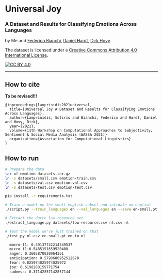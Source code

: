 # Universal Joy
### A Dataset and Results for Classifying Emotions Across Languages

by Me and [Federico Bianchi](https://federicobianchi.io),
[Daniel Hardt](https://www.cbs.dk/en/research/departments-and-centres/department-of-management-society-and-communication/staff/dhamsc),
[Dirk Hovy](http://www.dirkhovy.com).

The dataset is licensed under a
[Creative Commons Attribution 4.0 International License][cc-by].

[![CC BY 4.0][cc-by-image]][cc-by]

[cc-by]: http://creativecommons.org/licenses/by/4.0/
[cc-by-image]: https://i.creativecommons.org/l/by/4.0/88x31.png

-----
## How to cite

**To be revised!!!**
```
@inproceedings{lamprinidis2021universal,
  title={Universal Joy A Dataset and Results for Classifying Emotions Across Languages},
  author={Lamprinidis, Sotiris and Bianchi, Federico and Hardt, Daniel and Hovy, Dirk},
  year={2021},
  volume={11th Workshop on Computational Approaches to Subjectivity, Sentiment & Social Media Analysis (WASSA 2021)}
  organization={Association for Computational Linguistics}
}
```
## How to run

```bash
# Prepare the data
tar xf emotion-datasets.tar.gz
ln -s datasets/small.csv emotion-train.csv
ln -s datasets/val.csv emotion-val.csv
ln -s datasets/test.csv emotion-test.csv

pip install -r requirements.txt

# Train a model on the small english subset and validate on english
./script.py --train_languages en --val_languages en --save en-small.pt

# Extract the dutch low-resource set
./extract_language.py datasets/low-resource.csv nl.csv nl

# Test the model we've just trained on that
./test.py nl.csv en-small.pt en-to-nl

  macro f1: 0.39137742214549537
  micro f1:0.5485151659520408
  anger: 0.3605870020964361
  anticipation: 0.5790686952512678
  fear: 0.025974025974025972
  joy: 0.6198288159771754
  sadness: 0.37142857142857144
```
